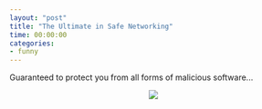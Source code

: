 ```yaml
---
layout: "post"
title: "The Ultimate in Safe Networking"
time: 00:00:00
categories: 
- funny
---
```

Guaranteed to protect you from all forms of malicious software...
<p style="text-align: center"><a href="http://gallery.stut.net/index.php?page=1-3&amp;path=Humour&amp;img=safe_networking.jpg&amp;resize=640"><img src="http://gallery.stut.net/cache/thumbnails/Humour/safe_networking.jpg" /></a></p>